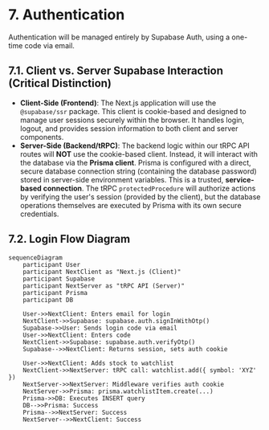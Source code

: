 # 7. Authentication

Authentication will be managed entirely by Supabase Auth, using a one-time code via email.

## 7.1. Client vs. Server Supabase Interaction **(Critical Distinction)**

- **Client-Side (Frontend)**: The Next.js application will use the `@supabase/ssr` package. This client is cookie-based and designed to manage user sessions securely within the browser. It handles login, logout, and provides session information to both client and server components.
- **Server-Side (Backend/tRPC)**: The backend logic within our tRPC API routes will **NOT** use the cookie-based client. Instead, it will interact with the database via the **Prisma client**. Prisma is configured with a direct, secure database connection string (containing the database password) stored in server-side environment variables. This is a trusted, **service-based connection**. The tRPC `protectedProcedure` will authorize actions by verifying the user's session (provided by the client), but the database operations themselves are executed by Prisma with its own secure credentials.

## 7.2. Login Flow Diagram

```mermaid
sequenceDiagram
    participant User
    participant NextClient as "Next.js (Client)"
    participant Supabase
    participant NextServer as "tRPC API (Server)"
    participant Prisma
    participant DB

    User->>NextClient: Enters email for login
    NextClient->>Supabase: supabase.auth.signInWithOtp()
    Supabase->>User: Sends login code via email
    User->>NextClient: Enters code
    NextClient->>Supabase: supabase.auth.verifyOtp()
    Supabase-->>NextClient: Returns session, sets auth cookie

    User->>NextClient: Adds stock to watchlist
    NextClient->>NextServer: tRPC call: watchlist.add({ symbol: 'XYZ' })
    NextServer->>NextServer: Middleware verifies auth cookie
    NextServer->>Prisma: prisma.watchlistItem.create(...)
    Prisma->>DB: Executes INSERT query
    DB-->>Prisma: Success
    Prisma-->>NextServer: Success
    NextServer-->>NextClient: Success

```

